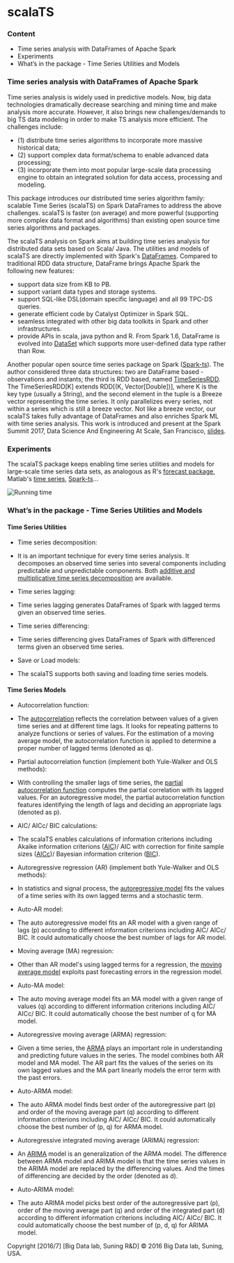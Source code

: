 # scalaTS

### Content

-	Time series analysis with DataFrames of Apache Spark
-	Experiments
-	What’s in the package - Time Series Utilities and Models

### Time series analysis with DataFrames of Apache Spark

Time series analysis is widely used in predictive models. Now, big data technologies dramatically decrease searching and mining time and make analysis more accurate. However, it also brings new challenges/demands to big TS data modeling in order to make TS analysis more efficient. The challenges include:
- (1) distribute time series algorithms to incorporate more massive historical data;
- (2) support complex data format/schema to enable advanced data processing;
- (3) incorporate them into most popular large-scale data processing engine to obtain an integrated solution for data access, processing and modeling.

This package introduces our distributed time series algorithm family: scalable Time Series (scalaTS) on Spark DataFrames to address the above challenges. scalaTS is faster (on average) and more powerful (supporting more complex data format and algorithms) than existing open source time series algorithms and packages.

The scalaTS analysis on Spark aims at building time series analysis for distributed data sets based on Scala/ Java. The utilities and models of scalaTS are directly implemented with Spark's [DataFrames](http://spark.apache.org/docs/latest/sql-programming-guide.html#dataframe-operations). Compared to traditional RDD data structure, DataFrame brings Apache Spark the following new features:
- support data size from KB to PB.
- support variant data types and storage systems.
- support SQL-like DSL(domain specific language) and all 99 TPC-DS queries.
- generate efficient code by Catalyst Optimizer in Spark SQL.
- seamless integrated with other big data toolkits in Spark and other infrastructures.
- provide APIs in scala, java python and R.
From Spark 1.6, DataFrame is evolved into [DataSet](https://databricks.com/blog/2016/01/04/introducing-apache-spark-datasets.html) which supports more user-defined data type rather than Row.

Another popular open source time series package on Spark ([Spark-ts](http://sryza.github.io/spark-timeseries/0.3.0/index.html)). The author considered three data structures: two are DataFrame based - observations and instants; the third is RDD based, named [TimeSeriesRDD](https://blog.cloudera.com/blog/2015/12/spark-ts-a-new-library-for-analyzing-time-series-data-with-apache-spark/). The TimeSeriesRDD[K] extends RDD[(K, Vector[Double])], where K is the key type (usually a String), and the second element in the tuple is a Breeze vector representing the time series. It only parallelizes every series, not within a series which is still a breeze vector. Not like a breeze vector, our scalaTS takes fully advantage of DataFrames and also enriches Spark ML with time series analysis. This work is introduced and present at the Spark Summit 2017, Data Science And Engineering At Scale, San Francisco, [slides](https://www.slideshare.net/databricks/machine-learning-as-a-service-apache-spark-mllib-enrichment-and-webbased-codeless-modeling-with-zhengyi-le).

### Experiments

The scalaTS package keeps enabling time series utilities and models for large-scale time series data sets, as analogous as R's [forecast package](https://cran.r-project.org/web/packages/forecast), Matlab's [time series](http://www.mathworks.com/help/matlab/time-series.html), [Spark-ts](http://sryza.github.io/spark-timeseries/0.3.0/index.html)...

![Running time](https://github.iu.edu/liao/scalaTS/blob/master/images/runningTime.png)

### What’s in the package - Time Series Utilities and Models
#### Time Series Utilities
* Time series decomposition:
- It is an important technique for every time series analysis. It decomposes an observed time series into several components including predictable and unpredictable components. Both [additive and multiplicative time series decomposition](https://en.wikipedia.org/wiki/Decomposition_of_time_series) are available.
* Time series lagging:
- Time series lagging generates DataFrames of Spark with lagged terms given an observed time series.
* Time series differencing:
- Time series differencing gives DataFrames of Spark with differenced terms given an observed time series.
* Save or Load models:
- The scalaTS supports both saving and loading time series models.

#### Time Series Models
* Autocorrelation function:
- The [autocorrelation](https://en.wikipedia.org/wiki/Autocorrelation) reflects the correlation between values of a given time series and at different time lags. It looks for repeating patterns to analyze functions or series of values. For the estimation of a moving average model, the autocorrelation function is applied to determine a proper number of lagged terms (denoted as q).
* Partial autocorrelation function (implement both Yule-Walker and OLS methods):
- With controlling the smaller lags of time series, the [partial autocorrelation function](https://en.wikipedia.org/wiki/Partial_autocorrelation_function) computes the partial correlation with its lagged values. For an autoregressive model, the partial autocorrelation function features identifying the length of lags and deciding an appropriate lags (denoted as p).
* AIC/ AICc/ BIC calculations:
- The scalaTS enables calculations of information criterions including Akaike information criterions ([AIC](https://en.wikipedia.org/wiki/Akaike_information_criterion))/ AIC with correction for finite sample sizes ([AICc](https://en.wikipedia.org/wiki/Akaike_information_criterion))/ Bayesian information criterion ([BIC](https://en.wikipedia.org/wiki/Bayesian_information_criterion)).
* Autoregressive regression (AR) (implement both Yule-Walker and OLS methods):
- In statistics and signal process, the [autoregressive model](https://www.otexts.org/fpp/8/3) fits the values of a time series with its own lagged terms and a stochastic term.
* Auto-AR model:
- The auto autoregressive model fits an AR model with a given range of lags (p) according to different information criterions including AIC/ AICc/ BIC. It could automatically choose the best number of lags for AR model.
* Moving average (MA) regression:
- Other than AR model's using lagged terms for a regression, the [moving average model](https://www.otexts.org/fpp/8/4) exploits past forecasting errors in the regression model.
* Auto-MA model:
- The auto moving average model fits an MA model with a given range of values (q) according to different information criterions including AIC/ AICc/ BIC. It could automatically choose the best number of q for MA model.
* Autoregressive moving average (ARMA) regression:
- Given a time series, the [ARMA](https://en.wikipedia.org/wiki/Autoregressive-moving-average_model) plays an important role in understanding and predicting future values in the series. The model combines both AR model and MA model. The AR part fits the values of the series on its own lagged values and the MA part linearly models the error term with the past errors.
* Auto-ARMA model:
- The auto ARMA model finds best order of the autoregressive part (p) and order of the moving average part (q) according to different information criterions including AIC/ AICc/ BIC. It could automatically choose the best number of (p, q) for ARMA model.
* Autoregressive integrated moving average (ARIMA) regression:
- An [ARIMA](https://en.wikipedia.org/wiki/Autoregressive_integrated_moving_average) model is an generalization of the ARMA model. The difference between ARMA model and ARIMA model is that the time series values in the ARIMA model are replaced by the differencing values. And the times of differencing are decided by the order (denoted as d).
* Auto-ARIMA model:
- The auto ARIMA model picks best order of the autoregressive part (p), order of the moving average part (q) and order of the integrated part (d) according to different information criterions including AIC/ AICc/ BIC. It could automatically choose the best number of (p, d, q) for ARIMA model.

Copyright [2016/7] [Big Data lab, Suning R&D]
© 2016 Big Data lab, Suning, USA.
